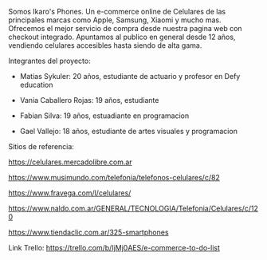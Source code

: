 Somos Ikaro's Phones. Un e-commerce online de Celulares de las principales marcas como Apple, Samsung, Xiaomi y mucho mas. Ofrecemos el mejor servicio de compra desde nuestra pagina web con checkout integrado. Apuntamos al publico en general desde 12 años, vendiendo celulares accesibles hasta siendo de alta gama.

Integrantes del proyecto:

- Matias Sykuler: 20 años, estudiante de actuario y profesor en Defy education

- Vania Caballero Rojas: 19 años, estudiante

- Fabian Silva: 19 años, estuadiante en programacion

- Gael Vallejo: 18 años, estudiante de artes visuales y programacion

Sitios de referencia:

https://celulares.mercadolibre.com.ar

https://www.musimundo.com/telefonia/telefonos-celulares/c/82

https://www.fravega.com/l/celulares/

https://www.naldo.com.ar/GENERAL/TECNOLOGIA/Telefonia/Celulares/c/120

https://www.tiendaclic.com.ar/325-smartphones

Link Trello: https://trello.com/b/IjMj0AES/e-commerce-to-do-list